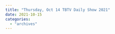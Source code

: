 ```yaml
---
title: "Thursday, Oct 14 TBTV Daily Show 2021"
date: 2021-10-15
categories: 
  - "archives"
---
```



